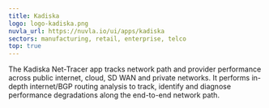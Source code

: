 ```yaml
---
title: Kadiska
logo: logo-kadiska.png
nuvla_url: https://nuvla.io/ui/apps/kadiska
sectors: manufacturing, retail, enterprise, telco
top: true
---
```


The Kadiska Net-Tracer app tracks network path and provider performance across public internet, cloud, SD WAN and private networks. It performs in-depth internet/BGP routing analysis to track, identify and diagnose performance degradations along the end-to-end network path.
